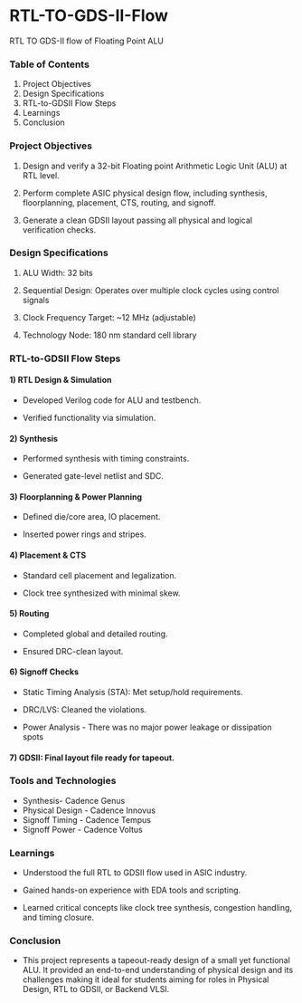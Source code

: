 # RTL-TO-GDS-II-Flow
RTL TO GDS-II flow of Floating Point ALU

###  Table of Contents
1) Project Objectives
2) Design Specifications
3) RTL-to-GDSII Flow Steps
4) Learnings
5) Conclusion

###  Project Objectives
1) Design and verify a 32-bit Floating point Arithmetic Logic Unit (ALU) at RTL level.

2) Perform complete ASIC physical design flow, including synthesis, floorplanning, placement, CTS, routing, and signoff.

3) Generate a clean GDSII layout passing all physical and logical verification checks.

###  Design Specifications
1) ALU Width: 32 bits

2) Sequential Design: Operates over multiple clock cycles using control signals

3) Clock Frequency Target: ~12 MHz (adjustable)

4) Technology Node: 180 nm standard cell library 

###  RTL-to-GDSII Flow Steps

#### 1) RTL Design & Simulation

- Developed Verilog code for ALU and testbench.

- Verified functionality via simulation.

#### 2) Synthesis

- Performed synthesis with timing constraints.

- Generated gate-level netlist and SDC.

#### 3) Floorplanning & Power Planning

- Defined die/core area, IO placement.

- Inserted power rings and stripes.

#### 4) Placement & CTS

- Standard cell placement and legalization.

- Clock tree synthesized with minimal skew.

#### 5) Routing

- Completed global and detailed routing.

- Ensured DRC-clean layout.

#### 6) Signoff Checks

- Static Timing Analysis (STA): Met setup/hold requirements.

- DRC/LVS: Cleaned the violations.

- Power Analysis - There was no major power leakage or dissipation spots

#### 7) GDSII: Final layout file ready for tapeout.

### Tools and Technologies
- Synthesis- Cadence Genus
- Physical Design - Cadence Innovus
- Signoff Timing - Cadence Tempus
- Signoff Power - Cadence Voltus


###  Learnings
- Understood the full RTL to GDSII flow used in ASIC industry.

- Gained hands-on experience with EDA tools and scripting.

- Learned critical concepts like clock tree synthesis, congestion handling, and timing closure.

###  Conclusion
- This project represents a tapeout-ready design of a small yet functional ALU. It provided an end-to-end understanding of physical design and its challenges  making it ideal for students aiming for roles in Physical Design, RTL to GDSII, or Backend VLSI.




